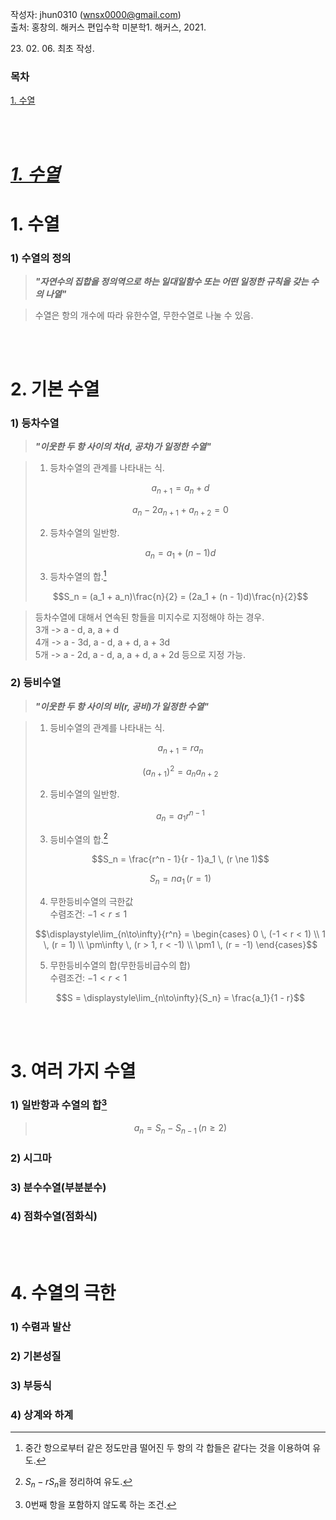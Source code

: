 작성자: jhun0310 (wnsx0000@gmail.com)<br>
출처: 홍창의. 해커스 편입수학 미분학1. 해커스, 2021.

23\. 02\. 06\. 최초 작성.

### 목차
<U>1. 수열</U>

<br>
<br>

# <U>***1. 수열***</U>

# 1. 수열

### 1) 수열의 정의

> ***"자연수의 집합을 정의역으로 하는 일대일함수 또는 어떤 일정한 규칙을 갖는 수의 나열"***

> 수열은 항의 개수에 따라 유한수열, 무한수열로 나눌 수 있음.

<br>
<br>

# 2. 기본 수열

### 1) 등차수열

> ***"이웃한 두 항 사이의 차(d, 공차)가 일정한 수열"***

> 1. 등차수열의 관계를 나타내는 식.<br>
>
> $$a_{n+1} = a_n + d$$
>
> $$a_{n} - 2a_{n+1} + a_{n+2} = 0$$
>
> 2. 등차수열의 일반항.<br>
>
> $$a_n = a_1 + (n - 1)d$$
>
> 3. 등차수열의 합.[^1-2-1]<br>
>
> $$S_n = (a_1 + a_n)\frac{n}{2} = (2a_1 + (n - 1)d)\frac{n}{2}$$

> 등차수열에 대해서 연속된 항들을 미지수로 지정해야 하는 경우.<br>
> 3개 -> a - d, a, a + d<br>
> 4개 -> a - 3d, a - d, a + d, a + 3d<br>
> 5개 -> a - 2d, a - d, a, a + d, a + 2d 등으로 지정 가능.

### 2) 등비수열

> ***"이웃한 두 항 사이의 비(r, 공비)가 일정한 수열"***

> 1. 등비수열의 관계를 나타내는 식.<br>
>
> $$a_{n+1} = ra_n$$
>
> $$(a_{n + 1})^2 = a_na_{n + 2}$$
>
> 2. 등비수열의 일반항.<br>
>
> $$a_n = a_1r^{n - 1}$$
>
> 3. 등비수열의 합.[^1-2-2]<br>
>
> $$S_n = \frac{r^n - 1}{r - 1}a_1 \, (r \ne 1)$$
>
> $$S_n = na_1 \, (r = 1)$$
>
> 4. 무한등비수열의 극한값<br>
> 수렴조건: $-1 < r \le 1$<br>
>
> $$\displaystyle\lim_{n\to\infty}{r^n} = \begin{cases} 0 \, (-1 < r < 1) \\ 1 \, (r = 1) \\ \pm\infty \, (r > 1, r < -1) \\ \pm1 \, (r = -1) \end{cases}$$
>
> 5. 무한등비수열의 합(무한등비급수의 합)<br>
> 수렴조건: $-1 < r < 1$<br>
>
> $$S = \displaystyle\lim_{n\to\infty}{S_n} = \frac{a_1}{1 - r}$$

<br>
<br>

# 3. 여러 가지 수열

### 1) 일반항과 수열의 합[^1-3-1]

> $$a_n = S_n - S_{n - 1} \,(n \ge 2)$$

### 2) 시그마

### 3) 분수수열(부분분수)

### 4) 점화수열(점화식)

<br>
<br>

# 4. 수열의 극한

### 1) 수렴과 발산

### 2) 기본성질

### 3) 부등식

### 4) 상계와 하계



[^1-2-1]: 중간 항으로부터 같은 정도만큼 떨어진 두 항의 각 합들은 같다는 것을 이용하여 유도.
[^1-2-2]: $S_n - rS_n$을 정리하여 유도.
[^1-3-1]: 0번째 항을 포함하지 않도록 하는 조건.